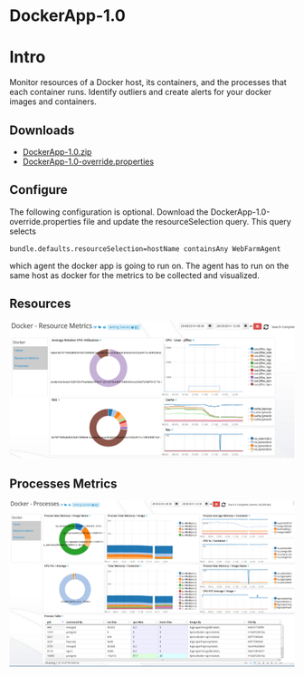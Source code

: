 # DockerApp-1.0

# Intro 

Monitor resources of a  Docker host, its containers, and the processes that each container runs. Identify outliers and create alerts for your docker images and containers. 

## Downloads 

 * [DockerApp-1.0.zip](https://github.com/logscape/dockerapp/raw/master/DockerApp-1.1.zip)
 * [DockerApp-1.0-override.properties](https://github.com/logscape/dockerapp/raw/master/DockerApp-1.0-override.properties) 

## Configure 

The following configuration is optional. Download the DockerApp-1.0-override.properties file and update the resourceSelection query. This query selects

	bundle.defaults.resourceSelection=hostName containsAny WebFarmAgent

which agent the docker app is going to run on. The agent has to run on the same host as docker for the metrics to be collected and visualized. 


## Resources 
 ![](docs/images/dockerapp-resources.png)

## Processes Metrics 
 ![](docs/images/dockerapp-processes.png)



